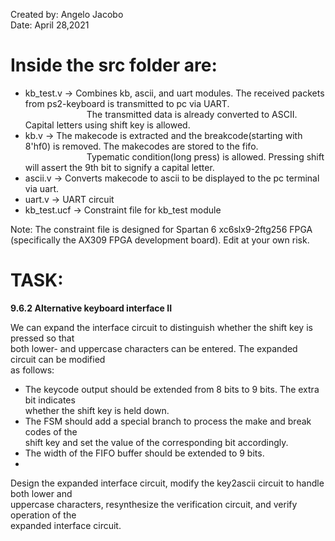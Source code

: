 Created by: Angelo Jacobo  
Date: April 28,2021  

# Inside the src folder are:   
* kb_test.v -> Combines kb, ascii, and uart modules. The received packets from ps2-keyboard is transmitted to pc via UART.   
&emsp;&emsp;&emsp;&emsp;&emsp;&emsp;&emsp;The transmitted data is already converted to ASCII. Capital letters using shift key is allowed.  
* kb.v -> The makecode is extracted and the breakcode(starting with 8'hf0) is removed. The makecodes are stored to the fifo.  
&emsp;&emsp;&emsp;&emsp;&emsp;&emsp;&emsp;Typematic condition(long press) is allowed. Pressing shift will assert the 9th bit to signify a capital letter.  
* ascii.v -> Converts makecode to ascii to be displayed to the pc terminal via uart.  
* uart.v -> UART circuit  
* kb_test.ucf -> Constraint file for kb_test module  

Note: The constraint file is designed for Spartan 6 xc6slx9-2ftg256 FPGA (specifically the AX309 FPGA development board). Edit at your own risk.



# TASK:  
**9.6.2 Alternative keyboard interface II**  

We can expand the interface circuit to distinguish whether the shift key is pressed so that  
both lower- and uppercase characters can be entered. The expanded circuit can be modified  
as follows:   

* The keycode output should be extended from 8 bits to 9 bits. The extra bit indicates   
whether the shift key is held down.   
* The FSM should add a special branch to process the make and break codes of the  
shift key and set the value of the corresponding bit accordingly.  
* The width of the FIFO buffer should be extended to 9 bits.   
* 
Design the expanded interface circuit, modify the key2ascii circuit to handle both lower and  
uppercase characters, resynthesize the verification circuit, and verify operation of the  
expanded interface circuit.  
